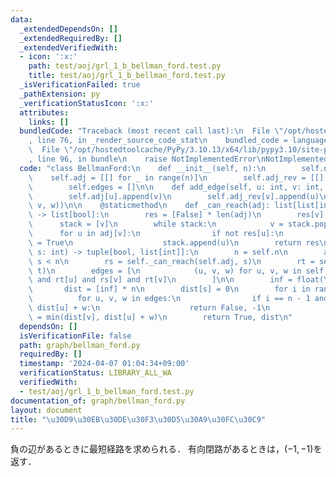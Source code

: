 ```yaml
---
data:
  _extendedDependsOn: []
  _extendedRequiredBy: []
  _extendedVerifiedWith:
  - icon: ':x:'
    path: test/aoj/grl_1_b_bellman_ford.test.py
    title: test/aoj/grl_1_b_bellman_ford.test.py
  _isVerificationFailed: true
  _pathExtension: py
  _verificationStatusIcon: ':x:'
  attributes:
    links: []
  bundledCode: "Traceback (most recent call last):\n  File \"/opt/hostedtoolcache/PyPy/3.10.13/x64/lib/pypy3.10/site-packages/onlinejudge_verify/documentation/build.py\"\
    , line 76, in _render_source_code_stat\n    bundled_code = language.bundle(\n\
    \  File \"/opt/hostedtoolcache/PyPy/3.10.13/x64/lib/pypy3.10/site-packages/onlinejudge_verify/languages/python.py\"\
    , line 96, in bundle\n    raise NotImplementedError\nNotImplementedError\n"
  code: "class BellmanFord:\n    def __init__(self, n):\n        self.n = n\n    \
    \    self.adj = [[] for _ in range(n)]\n        self.adj_rev = [[] for _ in range(n)]\n\
    \        self.edges = []\n\n    def add_edge(self, u: int, v: int, w: int):\n\
    \        self.adj[u].append(v)\n        self.adj_rev[v].append(u)\n        self.edges.append((u,\
    \ v, w))\n\n    @staticmethod\n    def _can_reach(adj: list[list[int]], v: int)\
    \ -> list[bool]:\n        res = [False] * len(adj)\n        res[v] = True\n  \
    \      stack = [v]\n        while stack:\n            v = stack.pop()\n      \
    \      for u in adj[v]:\n                if not res[u]:\n                    res[u]\
    \ = True\n                    stack.append(u)\n        return res\n\n    def solve(self,\
    \ s: int) -> tuple[bool, list[int]]:\n        n = self.n\n        assert 0 <=\
    \ s < n\n        rs = self._can_reach(self.adj, s)\n        rt = self._can_reach(self.adj_rev,\
    \ t)\n        edges = [\n            (u, v, w) for u, v, w in self.edges if rs[u]\
    \ and rt[u] and rs[v] and rt[v]\n        ]\n\n        inf = float(\"inf\")\n \
    \       dist = [inf] * n\n        dist[s] = 0\n        for i in range(n):\n  \
    \          for u, v, w in edges:\n                if i == n - 1 and dist[v] >\
    \ dist[u] + w:\n                    return False, -1\n                dist[v]\
    \ = min(dist[v], dist[u] + w)\n        return True, dist\n"
  dependsOn: []
  isVerificationFile: false
  path: graph/bellman_ford.py
  requiredBy: []
  timestamp: '2024-04-07 01:04:34+09:00'
  verificationStatus: LIBRARY_ALL_WA
  verifiedWith:
  - test/aoj/grl_1_b_bellman_ford.test.py
documentation_of: graph/bellman_ford.py
layout: document
title: "\u30D9\u30EB\u30DE\u30F3\u30D5\u30A9\u30FC\u30C9"
---
```


負の辺があるときに最短経路を求められる．
有向閉路があるときは，$(-1,-1)$を返す．
